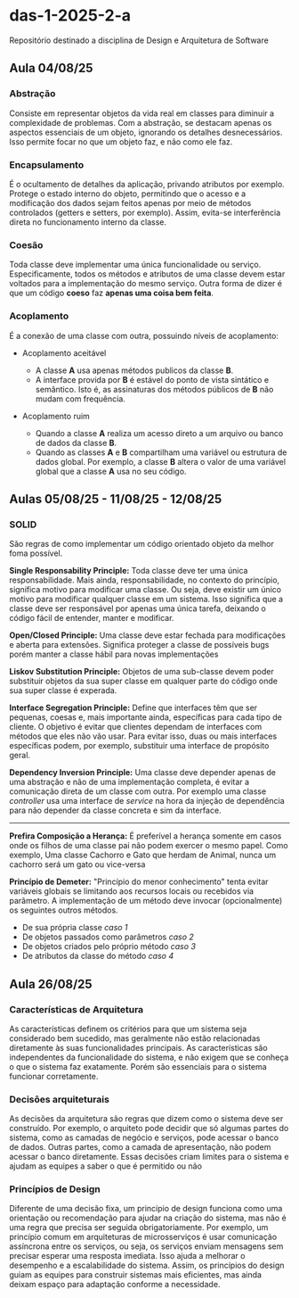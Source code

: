 # das-1-2025-2-a
Repositório destinado a disciplina de Design e Arquitetura de Software

## Aula 04/08/25

### Abstração
Consiste em representar objetos da vida real em classes para diminuir a complexidade de problemas. Com a abstração, se destacam apenas os aspectos essenciais de um objeto, ignorando os detalhes desnecessários. Isso permite focar no que um objeto faz, e não como ele faz.

### Encapsulamento
É o ocultamento de detalhes da aplicação, privando atributos por exemplo. Protege o estado interno do objeto, permitindo que o acesso e a modificação dos dados sejam feitos apenas por meio de métodos controlados (getters e setters, por exemplo). Assim, evita-se interferência direta no funcionamento interno da classe.

### Coesão
Toda classe deve implementar uma única funcionalidade ou serviço. Especificamente, todos os métodos e atributos de uma classe devem estar voltados para a implementação do mesmo serviço. Outra forma de dizer é que um código **coeso** faz **apenas uma coisa bem feita**.
  
### Acoplamento
É a conexão de uma classe com outra, possuindo níveis de acoplamento:
- Acoplamento aceitável
  - A classe **A** usa apenas métodos publicos da classe **B**.
  - A interface provida por **B** é estável do ponto de vista sintático e semântico. Isto é, as assinaturas dos métodos públicos de **B** não mudam com frequência.

- Acoplamento ruim
  - Quando a classe **A** realiza um acesso direto a um arquivo ou banco de dados da classe **B**.
  - Quando as classes **A** e **B** compartilham uma variável ou estrutura de dados global. Por exemplo, a classe **B** altera o valor de uma variável global que a classe **A** usa no seu código.

## Aulas 05/08/25 - 11/08/25 - 12/08/25

### SOLID
São regras de como implementar um código orientado objeto da melhor foma possível.

**Single Responsability Principle:**
Toda classe deve ter uma única responsabilidade. Mais ainda, responsabilidade, no contexto do princípio, significa motivo para modificar uma classe. Ou seja, deve existir um único motivo para modificar qualquer classe em um sistema. Isso significa que a classe deve ser responsável por apenas uma única tarefa, deixando o código fácil de entender, manter e modificar.

**Open/Closed Principle:** Uma classe deve estar fechada para modificações e aberta para extensões. Significa proteger a classe de possíveis bugs porém manter a classe hábil para novas implementações 

**Liskov Substitution Principle:**
Objetos de uma sub-classe devem poder substituir objetos da sua super classe em qualquer parte do código onde sua super classe é experada.

**Interface Segregation Principle:**
Define que interfaces têm que ser pequenas, coesas e, mais importante ainda, específicas para cada tipo de cliente. O objetivo é evitar que clientes dependam de interfaces com métodos que eles não vão usar. Para evitar isso, duas ou mais interfaces específicas podem, por exemplo, substituir uma interface de propósito geral.

**Dependency Inversion Principle:**
Uma classe deve depender apenas de uma abstração e não de uma implementação completa, é evitar a comunicação direta de um classe com outra. Por exemplo uma classe _controller_ usa uma interface de _service_ na hora da injeção de dependência para não depender da classe concreta e sim da interface.

---
**Prefira Composição a Herança:** 
É preferível a herança somente em casos onde os filhos de uma classe pai não podem exercer o mesmo papel. Como exemplo, Uma classe Cachorro e Gato que herdam de Animal, nunca um cachorro será um gato ou vice-versa

**Princípio de Demeter:**
"Princípio do menor conhecimento" tenta evitar variáveis globais se limitando aos recursos locais ou recebidos via parâmetro. A implementação de um método deve invocar (opcionalmente) os seguintes outros métodos.
- De sua própria classe _caso 1_
- De objetos passados como parâmetros _caso 2_
- De objetos criados pelo próprio método _caso 3_
- De atributos da classe do método _caso 4_

## Aula 26/08/25

### Características de Arquitetura  
As características definem os critérios para que um sistema seja considerado bem sucedido, mas geralmente não estão relacionadas diretamente às suas funcionalidades principais. As características são independentes da funcionalidade do sistema, e não exigem que se conheça o que o sistema faz exatamente. Porém são essenciais para o sistema funcionar corretamente.

### Decisôes arquiteturais
As decisões da arquitetura são regras que dizem como o sistema deve ser construído. Por exemplo, o arquiteto pode decidir que só algumas partes do sistema, como as camadas de negócio e serviços, pode acessar o banco de dados. Outras partes, como a camada de apresentação, não podem acessar o banco diretamente. Essas decisões criam limites para o sistema e ajudam as equipes a saber o que é permitido ou não

### Princípios de Design
Diferente de uma decisão fixa, um princípio de design funciona como uma orientação ou recomendação para ajudar na criação do sistema, mas não é uma regra que precisa ser seguida obrigatoriamente. Por exemplo, um princípio comum em arquiteturas de microsserviços é usar comunicação assíncrona entre os serviços, ou seja, os serviços enviam mensagens sem precisar esperar uma resposta imediata. Isso ajuda a melhorar o desempenho e a escalabilidade do sistema. Assim, os princípios do design guiam as equipes para construir sistemas mais eficientes, mas ainda deixam espaço para adaptação conforme a necessidade.
